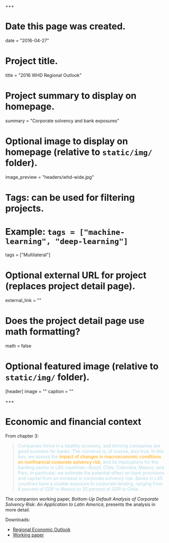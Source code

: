 +++
# Date this page was created.
date = "2016-04-27"

# Project title.
title = "2016 WHD Regional Outlook"

# Project summary to display on homepage.
summary = "Corporate solvency and bank exposures"

# Optional image to display on homepage (relative to `static/img/` folder).
image_preview = "headers/whd-wide.jpg"

# Tags: can be used for filtering projects.
# Example: `tags = ["machine-learning", "deep-learning"]`
tags = ["Multilateral"]

# Optional external URL for project (replaces project detail page).
external_link = ""

# Does the project detail page use math formatting?
math = false

# Optional featured image (relative to `static/img/` folder).
[header]
image = ""
caption = ""

+++

# Economic and financial context

From chapter 3: 

<blockquote>
<font color="lightblue">
Companies thrive in a healthy economy, and thriving companies are good business for banks. The converse is,
of course, also true. In this box, we assess the <font color="orange">impact of changes in macroeconomic conditions on nonfinancial
corporate solvency risk</font>, and its implications for the banking sector in LA5 countries—Brazil, Chile,
Colombia, Mexico, and Peru. In particular, we estimate the potential effect on bank provisions and capital
from an increase in corporate solvency risk. Banks in LA5 countries have a sizable exposure to corporate
lending, ranging from 8 percent of GDP in Mexico to 35 percent of GDP in Chile.
</font>
</blockquote>

The companion working paper, <em>Bottom-Up Default Analysis of Corporate Solvency Risk: An Application to Latin America</em>,
 presents the analysis in more detail.

Downloads:

- [Regional Economic Outlook](https://www.imf.org/en/Publications/REO/WH/Issues/2017/01/07/~/media/Websites/IMF/imported-flagship-issues/external/pubs/ft/reo/2016/whd/eng/pdf/0416/_chap3pdf.ashx)<br>
- [Working paper](https://poseidon01.ssrn.com/delivery.php?ID=345071025031103100096003093002065066073031089055030062103010001112028040053092031098030096100055013085120125120095112066119102126112109001012086089097018087003025011091096087117071&EXT=pdf)

